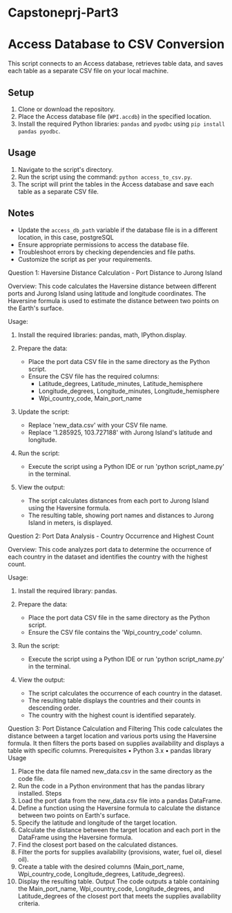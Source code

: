# Capstoneprj-Part3


# Access Database to CSV Conversion

This script connects to an Access database, retrieves table data, and saves each table as a separate CSV file on your local machine.

## Setup
1. Clone or download the repository.
2. Place the Access database file (`WPI.accdb`) in the specified location.
3. Install the required Python libraries: `pandas` and `pyodbc` using `pip install pandas pyodbc`.

## Usage
1. Navigate to the script's directory.
2. Run the script using the command: `python access_to_csv.py`.
3. The script will print the tables in the Access database and save each table as a separate CSV file.

## Notes
- Update the `access_db_path` variable if the database file is in a different location, in this case, postgreSQL
- Ensure appropriate permissions to access the database file.
- Troubleshoot errors by checking dependencies and file paths.
- Customize the script as per your requirements.


Question 1: Haversine Distance Calculation - Port Distance to Jurong Island

Overview:
This code calculates the Haversine distance between different ports and Jurong Island using latitude and longitude coordinates. The Haversine formula is used to estimate the distance between two points on the Earth's surface.

Usage:
1. Install the required libraries: pandas, math, IPython.display.

2. Prepare the data:
   - Place the port data CSV file in the same directory as the Python script.
   - Ensure the CSV file has the required columns:
     - Latitude_degrees, Latitude_minutes, Latitude_hemisphere
     - Longitude_degrees, Longitude_minutes, Longitude_hemisphere
     - Wpi_country_code, Main_port_name

3. Update the script:
   - Replace 'new_data.csv' with your CSV file name.
   - Replace '1.285925, 103.727188' with Jurong Island's latitude and longitude.

4. Run the script:
   - Execute the script using a Python IDE or run 'python script_name.py' in the terminal.

5. View the output:
   - The script calculates distances from each port to Jurong Island using the Haversine formula.
   - The resulting table, showing port names and distances to Jurong Island in meters, is displayed.


Question 2: Port Data Analysis - Country Occurrence and Highest Count

Overview:
This code analyzes port data to determine the occurrence of each country in the dataset and identifies the country with the highest count.

Usage:
1. Install the required library: pandas.

2. Prepare the data:
   - Place the port data CSV file in the same directory as the Python script.
   - Ensure the CSV file contains the 'Wpi_country_code' column.

3. Run the script:
   - Execute the script using a Python IDE or run 'python script_name.py' in the terminal.

4. View the output:
   - The script calculates the occurrence of each country in the dataset.
   - The resulting table displays the countries and their counts in descending order.
   - The country with the highest count is identified separately.

Question 3: Port Distance Calculation and Filtering
This code calculates the distance between a target location and various ports using the Haversine formula. It then filters the ports based on supplies availability and displays a table with specific columns.
Prerequisites
•	Python 3.x
•	pandas library
Usage
1.	Place the data file named new_data.csv in the same directory as the code file.
2.	Run the code in a Python environment that has the pandas library installed.
Steps
1.	Load the port data from the new_data.csv file into a pandas DataFrame.
2.	Define a function using the Haversine formula to calculate the distance between two points on Earth's surface.
3.	Specify the latitude and longitude of the target location.
4.	Calculate the distance between the target location and each port in the DataFrame using the Haversine formula.
5.	Find the closest port based on the calculated distances.
6.	Filter the ports for supplies availability (provisions, water, fuel oil, diesel oil).
7.	Create a table with the desired columns (Main_port_name, Wpi_country_code, Longitude_degrees, Latitude_degrees).
8.	Display the resulting table.
Output
The code outputs a table containing the Main_port_name, Wpi_country_code, Longitude_degrees, and Latitude_degrees of the closest port that meets the supplies availability criteria.

